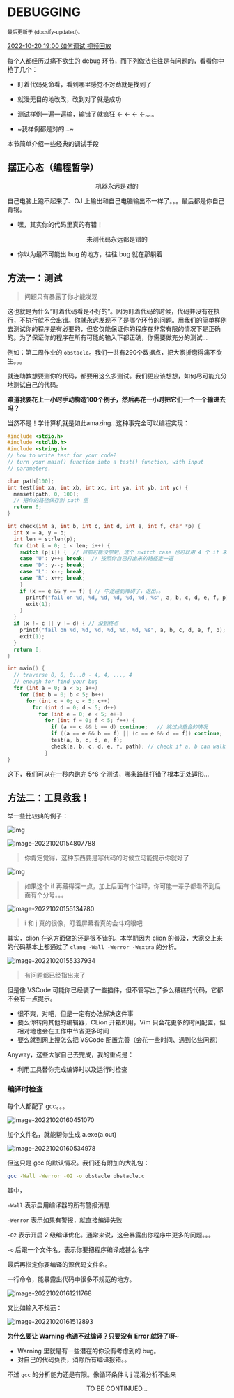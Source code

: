 
# DEBUGGING

<small>最后更新于 {docsify-updated}。</small>

[2022-10-20 19:00 如何调试 视频回放](https://box.nju.edu.cn/f/7f23bba0ced442b9ad16/)

每个人都经历过痛不欲生的 debug 环节，而下列做法往往是有问题的，看看你中枪了几个：

- 盯着代码死命看，看到哪里感觉不对劲就是找到了

- 就漫无目的地改改，改到对了就是成功

- 测试样例一遍一遍输，输错了就疯狂 <- <- <- <-。。。

- ~我样例都是对的...~

本节简单介绍一些经典的调试手段

## 摆正心态（编程哲学）

<center>机器永远是对的</center>

自己电脑上跑不起来了、OJ 上输出和自己电脑输出不一样了。。。最后都是你自己背锅。

- 嘿，其实你的代码里真的有错！

<center>未测代码永远都是错的</center>

- 你以为最不可能出 bug 的地方，往往 bug 就在那躺着

## 方法一：测试

> 问题只有暴露了你才能发现

这也就是为什么“盯着代码看是不好的”。因为盯着代码的时候，代码并没有在执行，不执行就不会出错。你就永远发现不了是哪个环节的问题。用我们的简单样例去测试你的程序是有必要的，但它仅能保证你的程序在非常有限的情况下是正确的。为了保证你的程序在所有可能的输入下都正确，你需要做充分的测试...

例如：第二周作业的 `obstacle`。我们一共有290个数据点，把大家折磨得痛不欲生。。。

就连助教想要测你的代码，都要用这么多测试。我们更应该想想，如何尽可能充分地测试自己的代码。



**难道我要花上一小时手动构造100个例子，然后再花一小时把它们一个一个输进去吗？**

当然不是！学计算机就是如此amazing...这种事完全可以编程实现：

```c
#include <stdio.h>
#include <stdlib.h>
#include <string.h>
// how to write test for your code?
// turn your main() function into a test() function, with input
// parameters.

char path[100];
int test(int xa, int xb, int xc, int ya, int yb, int yc) {
  memset(path, 0, 100);
  // 把你的路径保存到 path 里
  return 0;
}

int check(int a, int b, int c, int d, int e, int f, char *p) {
  int x = a, y = b;
  int len = strlen(p);
  for (int i = 0; i < len; i++) {
    switch (p[i]) {  // 目前可能没学到，这个 switch case 也可以用 4 个 if 来替代
    case 'U': y++; break;  // 按照你自己打出来的路径走一遍
    case 'D': y--; break;
    case 'L': x--; break;
    case 'R': x++; break;
    }
    if (x == e && y == f) { // 中途碰到障碍了，退出。。
      printf("fail on %d, %d, %d, %d, %d, %d, %s", a, b, c, d, e, f, p);
      exit(1);
    }
  }
  if (x != c || y != d) { // 没到终点
    printf("fail on %d, %d, %d, %d, %d, %d, %s", a, b, c, d, e, f, p);
    exit(1);
  }
  return 0;
}

int main() {
  // traverse 0, 0, 0...0 - 4, 4, ..., 4
  // enough for find your bug
  for (int a = 0; a < 5; a++)
    for (int b = 0; b < 5; b++)
      for (int c = 0; c < 5; c++)
        for (int d = 0; d < 5; d++)
          for (int e = 0; e < 5; e++)
            for (int f = 0; f < 5; f++) {
              if (a == c && b == d) continue;   // 跳过点重合的情况
              if ((a == e && b == f) || (c == e && d == f)) continue;
              test(a, b, c, d, e, f);
              check(a, b, c, d, e, f, path); // check if a, b can walk to c, d via path
            }
}
```

这下，我们可以在一秒内跑完 5^6 个测试，哪条路径打错了根本无处遁形...



## 方法二：工具救我！

举一些比较典的例子：

![img](.assets/images/WJJI]RHG]`DATOD]MGX@Z50.jpg)

![image-20221020154807788](.assets/images/image-20221020154807788.png)

> 你肯定觉得，这种东西要是写代码的时候立马能提示你就好了



![img](.assets/images/LH$ENS22SHE0%Q%M3UN}YEB.jpg)

> 如果这个 if 再藏得深一点，加上后面有个注释，你可能一辈子都看不到后面有个分号。。。



![image-20221020155134780](.assets/images/image-20221020155134780.png)

> i 和 j 真的很像，盯着屏幕看真的会斗鸡眼吧



其实，clion 在这方面做的还是很不错的。本学期因为 clion 的普及，大家交上来的代码基本上都通过了 `clang -Wall -Werror -Wextra` 的分析。

![image-20221020155337934](.assets/images/image-20221020155337934.png)

> 有问题都已经指出来了

但是像 VSCode 可能你已经装了一些插件，但不管写出了多么糟糕的代码，它都不会有一点提示。

- 很不爽，对吧，但是一定有办法解决这件事
- 要么你转向其他的编辑器，CLion 开箱即用，Vim 只会花更多的时间配置，但相对地也会在工作中节省更多时间
- 要么就到网上搜怎么把 VSCode 配置完善（会花一些时间、遇到亿些问题）

Anyway，这些大家自己去完成，我的重点是：

- 利用工具替你完成编译时以及运行时检查

### 编译时检查

每个人都配了 gcc。。。

![image-20221020160451070](.assets/images/image-20221020160451070.png)

加个文件名，就能帮你生成 a.exe(a.out)

![image-20221020160534978](.assets/images/image-20221020160534978.png)

但这只是 gcc 的默认情况。我们还有附加的大礼包：

```sh
gcc -Wall -Werror -O2 -o obstacle obstacle.c
```

其中，

`-Wall` 表示启用编译器的所有警报消息

`-Werror` 表示如果有警报，就直接编译失败

`-O2` 表示开启 2 级编译优化。通常来说，这会暴露出你程序中更多的问题。。。

`-o` 后跟一个文件名，表示你要把程序编译成甚么名字

最后再指定你要编译的源代码文件名。

一行命令，能暴露出代码中很多不规范的地方。

![image-20221020161211768](.assets/images/image-20221020161211768.png)

又比如输入不规范：

![image-20221020161512893](.assets/images/image-20221020161512893.png)



**为什么要让 Warning 也通不过编译？只要没有 Error 就好了呀~**

- Warning 里就是有一些潜在的你没有考虑到的 bug。
- 对自己的代码负责，消除所有编译报错。。



不过 `gcc` 的分析能力还是有限。像循环条件 i, j 混淆分析不出来

<center>TO BE CONTINUED...</center>
